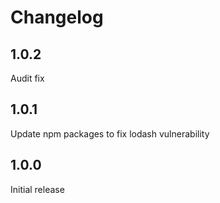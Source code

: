 # Changelog

## 1.0.2
Audit fix

## 1.0.1
Update npm packages to fix lodash vulnerability

## 1.0.0
Initial release
